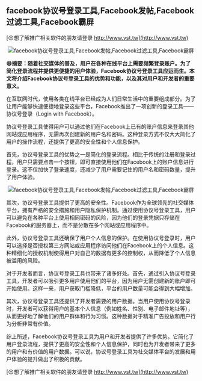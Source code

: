 ## **facebook协议号登录工具,Facebook发帖,Facebook过滤工具,Facebook霸屏**

[😍想了解推广相关软件的朋友请登录 http://www.vst.tw](http://www.vst.tw)

 <center><img src="https://vst.tw/MP4/tuiguang/png/2.png" alt="facebook协议号登录工具,Facebook发帖,Facebook过滤工具,Facebook霸屏"></center>

**😄摘要：随着社交媒体的普及，用户在各种在线平台上需要频繁登录账户。为了简化登录流程并提供更便捷的用户体验，Facebook协议号登录工具应运而生。本文将介绍Facebook协议号登录工具的优势和功能，以及其对用户和开发者的重要意义。**

在互联网时代，使用各类在线平台已经成为人们日常生活中的重要组成部分。为了让用户能够快速便捷地登录这些平台，Facebook推出了一项创新的登录工具——协议号登录（Login with Facebook）。

协议号登录工具使得用户可以通过他们在Facebook上已有的账户信息来登录其他网站或应用程序，无需再次创建新的用户名和密码。这种登录方式不仅大大简化了用户的操作流程，还提供了更高的安全性和个人信息保护。

首先，协议号登录工具的优势之一是简化的登录流程。相比于传统的注册和登录过程，用户只需要点击一个按钮，即可直接使用他们在Facebook上的账户信息进行登录。这不仅加快了登录速度，还减少了用户需要记住的用户名和密码数量，提升了用户体验。

 <center><img src="https://vst.tw/MP4/tuiguang/png/2.png" alt="facebook协议号登录工具,Facebook发帖,Facebook过滤工具,Facebook霸屏"></center>

其次，协议号登录工具提供了更高的安全性。Facebook作为全球领先的社交媒体平台，拥有严格的安全措施和用户隐私保护机制。通过使用协议号登录工具，用户可以避免在各种平台上使用相同密码的风险，因为他们的登录凭据只存储在Facebook的服务器上，而不是分散在多个网站或应用程序中。

此外，协议号登录工具还确保了用户个人信息的保护。在使用协议号登录时，用户可以选择是否授权第三方网站或应用程序访问他们在Facebook上的个人信息。这种精细化的授权机制使得用户对自己的数据有更多的控制权，从而降低了个人信息被滥用的风险。

对于开发者而言，协议号登录工具也带来了诸多好处。首先，通过引入协议号登录工具，开发者可以吸引更多用户使用他们的平台，因为用户无需创建新的账户即可开始使用。这样一来，用户获取门槛降低，平台的用户数量可能会得到大幅增加。

其次，协议号登录工具还提供了开发者需要的用户数据。当用户使用协议号登录时，开发者可以获得用户的基本个人信息（例如姓名、性别、电子邮件地址等），从而更好地了解他们的用户群体和行为习惯。这种数据对于精准广告投放和用户行为分析非常有价值。

综上所述，Facebook协议号登录工具为用户和开发者提供了许多优势。它简化了用户登录流程，提供了更高的安全性和个人信息保护，同时也为开发者带来了更多的用户和有价值的用户数据。可以说，协议号登录工具为社交媒体平台的发展和用户体验的提升做出了积极的贡献。

[😍想了解推广相关软件的朋友请登录 http://www.vst.tw](http://www.vst.tw)



